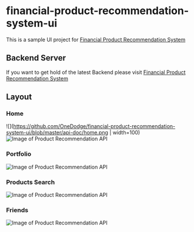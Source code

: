 # financial-product-recommendation-system-ui

This is a sample UI project for [Financial Product Recommendation System](https://github.com/OneDodge/financial-product-recommendation-system)

## Backend Server
If you want to get hold of the latest Backend please visit [Financial Product Recommendation System](https://github.com/OneDodge/financial-product-recommendation-system)


## Layout
### Home
![](https://github.com/OneDodge/financial-product-recommendation-system-ui/blob/master/api-doc/home.png | width=100)
![Image of Product Recommendation API](api-doc/home.png)

### Portfolio
![Image of Product Recommendation API](api-doc/portfolio.png)

### Products Search
![Image of Product Recommendation API](api-doc/products_search.png)

### Friends
![Image of Product Recommendation API](api-doc/friends.png)
